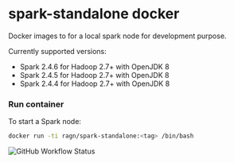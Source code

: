# spark-standalone docker

Docker images to for a local spark node for development purpose.

Currently supported versions:
* Spark 2.4.6 for Hadoop 2.7+ with OpenJDK 8
* Spark 2.4.5 for Hadoop 2.7+ with OpenJDK 8
* Spark 2.4.4 for Hadoop 2.7+ with OpenJDK 8

### Run container
To start a Spark node:

``` bash
docker run -ti ragn/spark-standalone:<tag> /bin/bash
```

![GitHub Workflow Status](https://img.shields.io/github/workflow/status/tvdgnr/docker-spark-standalone/CI%20to%20Docker%20Hub?style=plastic)
